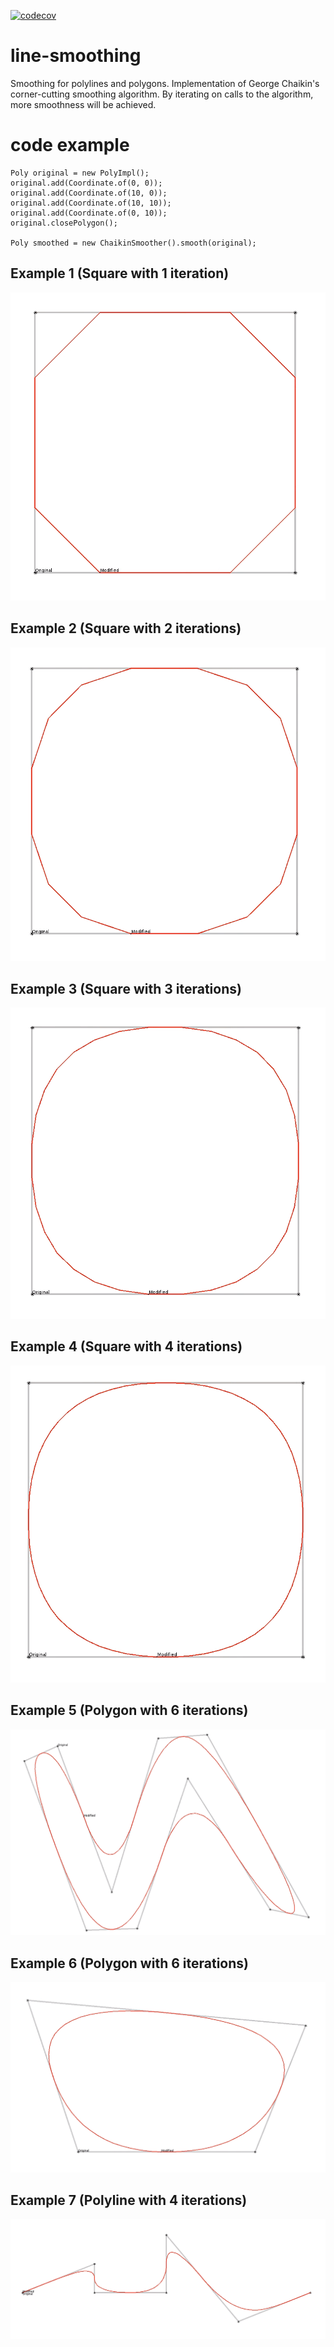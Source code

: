 [![codecov](https://codecov.io/gh/jimnewpower/line-smoothing/branch/master/graph/badge.svg?token=YULIH50YWG)](undefined)

# line-smoothing
Smoothing for polylines and polygons. Implementation of George Chaikin's corner-cutting smoothing algorithm. By iterating on calls to the algorithm, more smoothness will be achieved.

# code example
```
Poly original = new PolyImpl();
original.add(Coordinate.of(0, 0));
original.add(Coordinate.of(10, 0));
original.add(Coordinate.of(10, 10));
original.add(Coordinate.of(0, 10));
original.closePolygon();

Poly smoothed = new ChaikinSmoother().smooth(original);
```

## Example 1 (Square with 1 iteration)
![](./src/main/resources/chaikin-square-1.png)

## Example 2 (Square with 2 iterations)
![](./src/main/resources/chaikin-square-2.png)

## Example 3 (Square with 3 iterations)
![](./src/main/resources/chaikin-square-3.png)

## Example 4 (Square with 4 iterations)
![](./src/main/resources/chaikin-square-4.png)

## Example 5 (Polygon with 6 iterations)
![](./src/main/resources/chaikin-1.png)

## Example 6 (Polygon with 6 iterations)
![](./src/main/resources/chaikin-2.png)

## Example 7 (Polyline with 4 iterations)
![](./src/main/resources/polyline-4.png)
